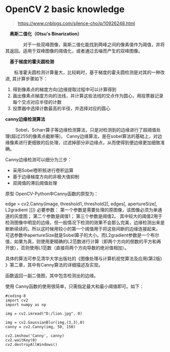# OpenCV 2 basic knowledge

> https://www.cnblogs.com/silence-cho/p/10926248.html

　**奥斯二值化（Otsu's Binarization）**

　　　　对于一些双峰图像，奥斯二值化能找到两峰之间的像素值作为阈值，并将其返回。适用于双峰图像的阈值化，或者通过去噪而产生的双峰图像。



　**基于梯度的霍夫圆检测**

　　标准霍夫圆检测计算量大，比较耗时，基于梯度的霍夫圆检测是对其的一种改进, 其计算步骤如下：

1. 得到像素点的梯度方向(边缘提取过程中可以计算得到
2. 画出像素点梯度方向的法线，并计算这些法线的交点作为圆心，用投票器记录每个交点对应半径的计数
3. 投票器中选择计数最高的半径，并选择对应的圆心

**canny边缘检测算法**

　　  Sobel，Scharr算子等边缘检测算法，只是对检测到的边缘进行了超阈值处理(超过255的像素点截断等)， Canny边缘算法，是在sobel算法的基础上，对边缘像素进行更细致的后处理，过滤掉部分非边缘点，从而使得到便边缘更加细致准确。

   Canny边缘检测可以细分为三步：

- 采用Sobel卷积核进行卷积运算
- 基于边缘梯度方向的非极大值抑制
- 双阈值的滞后阈值处理

原型
OpenCV-Python中Canny函数的原型为：

edge = cv2.Canny(image, threshold1, threshold2[, edges[, apertureSize[, L2gradient ]]]) 
必要参数：
第一个参数是需要处理的原图像，该图像必须为单通道的灰度图；
第二个参数是阈值1；
第三个参数是阈值2。
其中较大的阈值2用于检测图像中明显的边缘，但一般情况下检测的效果不会那么完美，边缘检测出来是断断续续的。所以这时候用较小的第一个阈值用于将这些间断的边缘连接起来。
可选参数中apertureSize就是Sobel算子的大小。而L2gradient参数是一个布尔值，如果为真，则使用更精确的L2范数进行计算（即两个方向的倒数的平方和再开放），否则使用L1范数（直接将两个方向导数的绝对值相加）。

具体的算法可参见清华大学出版社的《图像处理与计算机视觉算法及应用(第2版) 》第二章，其中有Canny算法的详细描述及实现。

函数返回一副二值图，其中包含检测出的边缘。

使用
Canny函数的使用很简单，只需指定最大和最小阈值即可。如下：

```
#coding-8
import cv2
import numpy as np  

img = cv2.imread("D:/lion.jpg", 0)

img = cv2.GaussianBlur(img,(3,3),0)
canny = cv2.Canny(img, 50, 150)

cv2.imshow('Canny', canny)
cv2.waitKey(0)
cv2.destroyAllWindows()

```

